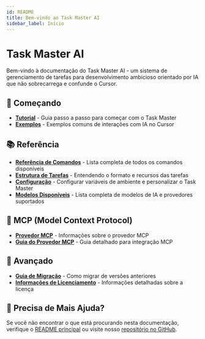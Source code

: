 ```yaml
---
id: README
title: Bem-vindo ao Task Master AI
sidebar_label: Início
---
```


# Task Master AI

Bem-vindo à documentação do Task Master AI - um sistema de gerenciamento de tarefas para desenvolvimento ambicioso orientado por IA que não sobrecarrega e confunde o Cursor.

## 🚀 Começando

- **[Tutorial](tutorial.md)** - Guia passo a passo para começar com o Task Master
- **[Exemplos](examples.md)** - Exemplos comuns de interações com IA no Cursor

## 📚 Referência

- **[Referência de Comandos](command-reference.md)** - Lista completa de todos os comandos disponíveis
- **[Estrutura de Tarefas](task-structure.md)** - Entendendo o formato e recursos das tarefas
- **[Configuração](configuration.md)** - Configurar variáveis de ambiente e personalizar o Task Master
- **[Modelos Disponíveis](models.md)** - Lista completa de modelos de IA e provedores suportados

## 🔧 MCP (Model Context Protocol)

- **[Provedor MCP](mcp-provider.md)** - Informações sobre o provedor MCP
- **[Guia do Provedor MCP](mcp-provider-guide.md)** - Guia detalhado para integração MCP

## 📖 Avançado

- **[Guia de Migração](migration-guide.md)** - Como migrar de versões anteriores
- **[Informações de Licenciamento](licensing.md)** - Informações detalhadas sobre a licença

## 🤝 Precisa de Mais Ajuda?

Se você não encontrar o que está procurando nesta documentação, verifique o [README principal](../README.md) ou visite nosso [repositório no GitHub](https://github.com/eyaltoledano/claude-task-master).
